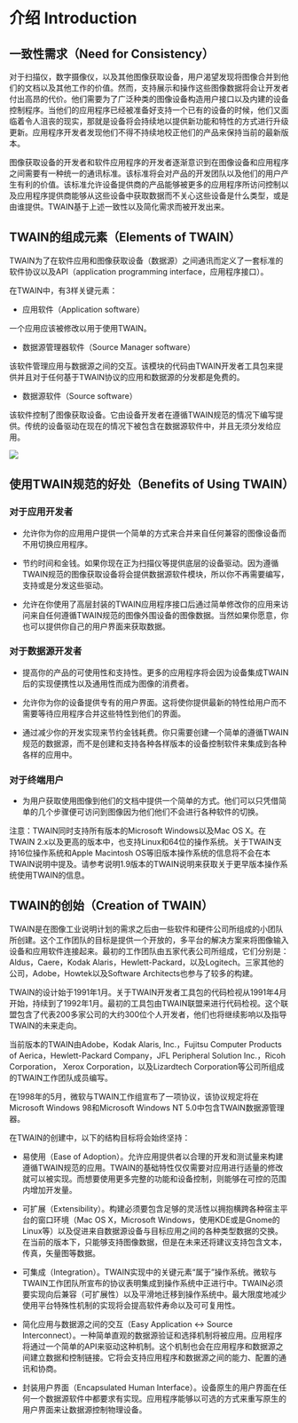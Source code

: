 # 介绍 Introduction

## 一致性需求（Need for Consistency）

对于扫描仪，数字摄像仪，以及其他图像获取设备，用户渴望发现将图像合并到他们的文档以及其他工作的价值。然而，支持展示和操作这些图像数据将会让开发者付出高昂的代价。他们需要为了广泛种类的图像设备构造用户接口以及内建的设备控制程序。当他们的应用程序已经被准备好支持一个已有的设备的时候，他们又面临着令人沮丧的现实，那就是设备将会持续地以提供新功能和特性的方式进行升级更新。应用程序开发者发现他们不得不持续地校正他们的产品来保持当前的最新版本。

图像获取设备的开发者和软件应用程序的开发者逐渐意识到在图像设备和应用程序之间需要有一种统一的通讯标准。该标准将会对产品的开发团队以及他们的用户产生有利的价值。该标准允许设备提供商的产品能够被更多的应用程序所访问控制以及应用程序提供商能够从这些设备中获取数据而不关心这些设备是什么类型，或是由谁提供。TWAIN基于上述一致性以及简化需求而被开发出来。

## TWAIN的组成元素（Elements of TWAIN）

TWAIN为了在软件应用和图像获取设备（数据源）之间通讯而定义了一套标准的软件协议以及API（application programming interface，应用程序接口）。

在TWAIN中，有3样关键元素：

- 应用软件（Application software）

一个应用应该被修改以用于使用TWAIN。

- 数据源管理器软件（Source Manager software）

该软件管理应用与数据源之间的交互。该模块的代码由TWAIN开发者工具包来提供并且对于任何基于TWAIN协议的应用和数据源的分发都是免费的。

- 数据源软件（Source software）

该软件控制了图像获取设备。它由设备开发者在遵循TWAIN规范的情况下编写提供。传统的设备驱动在现在的情况下被包含在数据源软件中，并且无须分发给应用。 

![](https://cdn.jsdelivr.net/gh/w4ngzhen/CDN/images/post/2020-10-10-TWAIN/Figure1-1.png)

## 使用TWAIN规范的好处（Benefits of Using TWAIN）

### 对于应用开发者

- 允许你为你的应用用户提供一个简单的方式来合并来自任何兼容的图像设备而不用切换应用程序。

- 节约时间和金钱。如果你现在正为扫描仪等提供底层的设备驱动。因为遵循TWAIN规范的图像获取设备将会提供数据源软件模块，所以你不再需要编写，支持或是分发这些驱动。

- 允许在你使用了高层封装的TWAIN应用程序接口后通过简单修改你的应用来访问来自任何遵循TWAIN规范的图像外围设备的图像数据。当然如果你愿意，你也可以提供你自己的用户界面来获取数据。

### 对于数据源开发者

- 提高你的产品的可使用性和支持性。更多的应用程序将会因为设备集成TWAIN后的实现便携性以及通用性而成为图像的消费者。

- 允许你为你的设备提供专有的用户界面。这将使你提供最新的特性给用户而不需要等待应用程序合并这些特性到他们的界面。

- 通过减少你的开发实现来节约金钱耗费。你只需要创建一个简单的遵循TWAIN规范的数据源，而不是创建和支持各种各样版本的设备控制软件来集成到各种各样的应用中。

### 对于终端用户

- 为用户获取使用图像到他们的文档中提供一个简单的方式。他们可以只凭借简单的几个步骤便可访问到图像因为他们他们不会进行各种软件的切换。

注意：TWAIN同时支持所有版本的Microsoft Windows以及Mac OS X。在TWAIN 2.x以及更高的版本中，也支持Linux和64位的操作系统。关于TWAIN支持16位操作系统和Apple Macintosh OS等旧版本操作系统的信息将不会在本TWAIN说明中提及。请参考说明1.9版本的TWAIN说明来获取关于更早版本操作系统使用TWAIN的信息。

## TWAIN的创始（Creation of TWAIN）

TWAIN是在图像工业说明计划的需求之后由一些软件和硬件公司所组成的小团队所创建。这个工作团队的目标是提供一个开放的，多平台的解决方案来将图像输入设备和应用软件连接起来。最初的工作团队由五家代表公司所组成，它们分别是：Aldus，Caere，Kodak Alaris，Hewlett-Packard，以及Logitech。三家其他的公司，Adobe，Howtek以及Software Architects也参与了较多的构建。

TWAIN的设计始于1991年1月。关于TWAIN开发者工具包的代码检视从1991年4月开始，持续到了1992年1月。最初的工具包由TWAIN联盟来进行代码检视。这个联盟包含了代表200多家公司的大约300位个人开发者，他们也将继续影响以及指导TWAIN的未来走向。

当前版本的TWAIN由Adobe，Kodak Alaris, Inc.，Fujitsu Computer Products of Aerica，Hewlett-Packard Company，JFL Peripheral Solution Inc.，Ricoh Corporation， Xerox Corporation，以及Lizardtech Corporation等公司所组成的TWAIN工作团队成员编写。

在1998年的5月，微软与TWAIN工作组宣布了一项协议，该协议规定将在Microsoft Windows 98和Microsoft Windows NT 5.0中包含TWAIN数据源管理器。

在TWAIN的创建中，以下的结构目标将会始终坚持：

- 易使用（Ease of Adoption）。允许应用提供者以合理的开发和测试量来构建遵循TWAIN规范的应用。TWAIN的基础特性仅仅需要对应用进行适量的修改就可以被实现。而想要使用更多完整的功能和设备控制，则能够在可控的范围内增加开发量。

- 可扩展（Extensibility）。构建必须要包含足够的灵活性以拥抱横跨各种宿主平台的窗口环境（Mac OS X，Microsoft Windows，使用KDE或是Gnome的Linux等）以及促进来自数据源设备与目标应用之间的各种类型数据的交换。在当前的版本下，只能够支持图像数据，但是在未来还将建议支持包含文本，传真，矢量图等数据。

- 可集成（Integration）。TWAIN实现中的关键元素“属于”操作系统。微软与TWAIN工作团队所宣布的协议表明集成到操作系统中正进行中。TWAIN必须要实现向后兼容（可扩展性）以及平滑地迁移到操作系统中。最大限度地减少使用平台特殊性机制的实现将会提高软件寿命以及可可复用性。

- 简化应用与数据源之间的交互（Easy Application <-> Source Interconnect）。一种简单直观的数据源验证和选择机制将被应用。应用程序将通过一个简单的API来驱动这种机制。这个机制也会在应用程序和数据源之间建立数据和控制链接。它将会支持应用程序和数据源之间的能力、配置的通讯和协商。

- 封装用户界面（Encapsulated Human Interface）。设备原生的用户界面在任何一个数据源软件中都要求有实现。应用程序能够以可选的方式来重写原生的用户界面来让数据源控制物理设备。

